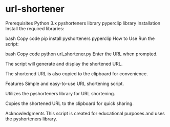 # url-shortener
Prerequisites
Python 3.x
pyshorteners library
pyperclip library
Installation
Install the required libraries:

bash
Copy code
pip install pyshorteners pyperclip
How to Use
Run the script:

bash
Copy code
python url_shortener.py
Enter the URL when prompted.

The script will generate and display the shortened URL.

The shortened URL is also copied to the clipboard for convenience.

Features
Simple and easy-to-use URL shortening script.

Utilizes the pyshorteners library for URL shortening.

Copies the shortened URL to the clipboard for quick sharing.

Acknowledgments
This script is created for educational purposes and uses the pyshorteners library.
